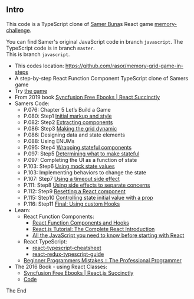 ## Intro 

This code is a TypeScript clone of [Samer Buna](https://samerbuna.com/)s React game [memory-challenge](https://jscomplete.com/playground/rs3.11).  

You can find Samer's original JavaScript code in branch `javascript`. The TypeScript code is in branch `master`.  
This is branch `javascript`.  

* This codes location: https://github.com/rasor/memory-grid-game-in-steps
* A step-by-step React Function Component TypeScript clone of Samers game
* Try [the game](https://jscomplete.com/p/memory-challenge/embed?preview=1)
* From 2019 book [Syncfusion Free Ebooks | React Succinctly](https://www.syncfusion.com/ebooks/react-succinctly)
* Samers Code:
    * P.076: Chapter 5 Let’s Build a Game
    * P.080: Step1 [Initial markup and style](https://jscomplete.com/playground/rs3.1)
    * P.082: Step2 [Extracting components](https://jscomplete.com/playground/rs3.2)
    * P.086: Step3 [Making the grid dynamic](https://jscomplete.com/playground/rs3.3)
    * P.086: Designing data and state elements
    * P.088: Using ENUMs
    * P.095: Step4 [Wrapping stateful components](https://jscomplete.com/playground/rs3.4)
    * P.097: Step5 [Determining what to make stateful](https://jscomplete.com/playground/rs3.5)
    * P.097: Completing the UI as a function of state
    * P.103: Step6 [Using mock state values](https://jscomplete.com/playground/rs3.6)
    * P.103: Implementing behaviors to change the state
    * P.107: Step7 [Using a timeout side effect](https://jscomplete.com/playground/rs3.7)
    * P.111: Step8 [Using side effects to separate concerns](https://jscomplete.com/playground/rs3.8)
    * P.112: Step9 [Resetting a React component](https://jscomplete.com/playground/rs3.9)
    * P.115: Step10 [Controlling state initial value with a prop](https://jscomplete.com/playground/rs3.10)
    * P.116: Step11 [Final: Using custom Hooks](https://jscomplete.com/playground/rs3.11)
* Learn:
    * React Function Components:
        * [React Function Components and Hooks](https://www.robinwieruch.de/react-function-component)
        * [React.js Tutorial: The Complete React Introduction](https://jscomplete.com/learn/complete-intro-react)
        * [All the JavaScript you need to know before starting with React](https://medium.com/swlh/all-the-javascript-you-need-to-know-before-starting-with-react-abe2ebffb067)
    * React TypeScript:
        * [react-typescript-cheatsheet](https://github.com/typescript-cheatsheets/react-typescript-cheatsheet)
        * [react-redux-typescript-guide](https://github.com/piotrwitek/react-redux-typescript-guide)
    * [Beginner Programmers Mistakes :: The Professional Programmer](https://jscomplete.com/learn/pro-programmer/beginner-programmers-mistakes)
* The 2016 Book - using React Classes:
    * [Syncfusion Free Ebooks | React.js Succinctly](https://www.syncfusion.com/ebooks/reactjs_succinctly)
    * [Code](https://github.com/junior-ales/memory-grid-game)

The End
